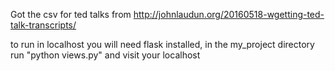 Got the csv for ted talks from http://johnlaudun.org/20160518-wgetting-ted-talk-transcripts/

to run in localhost you will need flask installed, in the my_project directory run "python views.py" and visit your localhost
